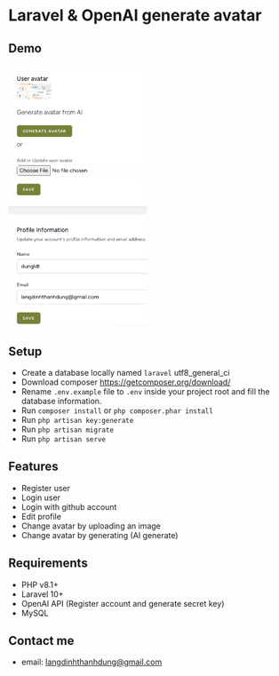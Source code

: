 # Laravel & OpenAI generate avatar

## Demo
<img src="docs/images/laravel-ai-generate.png" alt="laravel-ai-generate" width="250">

## Setup
* Create a database locally named `laravel` utf8_general_ci 
* Download composer https://getcomposer.org/download/
* Rename `.env.example` file to `.env` inside your project root and fill the database information.
* Run `composer install` or ```php composer.phar install```
* Run `php artisan key:generate` 
* Run `php artisan migrate`
* Run `php artisan serve`

## Features
* Register user
* Login user
* Login with github account
* Edit profile
* Change avatar by uploading an image
* Change avatar by generating (AI generate)

## Requirements
* PHP v8.1+
* Laravel 10+
* OpenAI API (Register account and generate secret key)
* MySQL

## Contact me
* email: langdinhthanhdung@gmail.com

